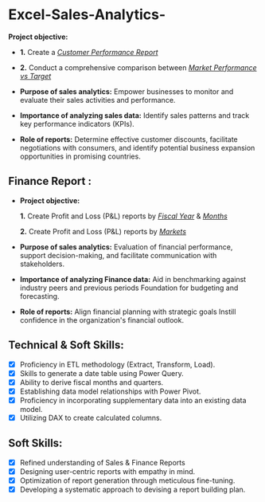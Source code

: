 # Excel-Sales-Analytics-


**Project objective:** 

 -   **1.** Create a _[Customer Performance Report ](https://github.com/Paras7718/Excel-Sales-Analytics/blob/main/Customer%20Performance%20Report.pdf)_

 -   **2.** Conduct a comprehensive comparison between _[Market Performance vs Target](https://github.com/Paras7718/Excel-Sales-Analytics/blob/main/Market%20Performance%20vs%20Target.pdf)_

- **Purpose of sales analytics:** Empower businesses to monitor and evaluate their sales activities and performance.

- **Importance of analyzing sales data:** Identify sales patterns and track key performance indicators (KPIs).

- **Role of reports:** Determine effective customer discounts, facilitate negotiations with consumers, and identify potential business expansion opportunities in promising countries.


## Finance Report :

- **Project objective:** 

    **1.** Create Profit and Loss (P&L) reports by _[Fiscal Year](https://github.com/Paras7718/Excel-Sales-Analytics/blob/main/Market%20Performance%20vs%20Target.pdf)_ & _[Months](https://github.com/Paras7718/Excel-Sales-Analytics/blob/main/P%26L%20by%20Months.....pdf)_ 

   **2.** Create Profit and Loss (P&L) reports by _[Markets](https://github.com/Paras7718/Excel-Sales-Analytics/blob/main/P%26L%20For%20Market.pdf)_

- **Purpose of sales analytics:** Evaluation of financial performance, support decision-making, and facilitate communication with stakeholders.

- **Importance of analyzing Finance data:** Aid in benchmarking against industry peers and previous periods Foundation for budgeting and forecasting.

- **Role of reports:** Align financial planning with strategic goals Instill confidence in the organization's financial outlook.


## Technical & Soft Skills:
- [x]	Proficiency in ETL methodology (Extract, Transform, Load).
- [x]	Skills to generate a date table using Power Query.
- [x]	Ability to derive fiscal months and quarters.
- [x]	Establishing data model relationships with Power Pivot.
- [x]	Proficiency in incorporating supplementary data into an existing data model.
- [x]	Utilizing DAX to create calculated columns.

## Soft Skills:
- [x]	Refined understanding of Sales & Finance Reports
- [x]	Designing user-centric reports with empathy in mind.
- [x]	Optimization of report generation through meticulous fine-tuning.
- [x]	Developing a systematic approach to devising a report building plan.
